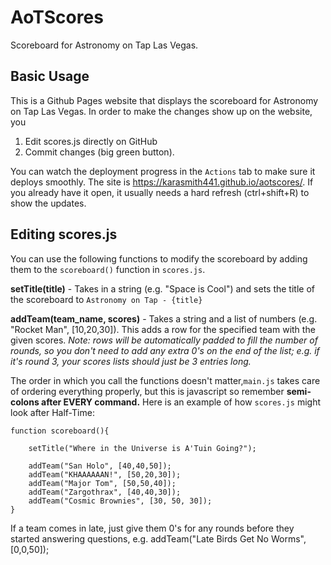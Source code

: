 # AoTScores
Scoreboard for Astronomy on Tap Las Vegas.

## Basic Usage

This is a Github Pages website that displays the scoreboard for Astronomy on Tap Las Vegas. In order to make the changes show up on the website, you 

1. Edit scores.js directly on GitHub
2. Commit changes (big green button).
 
You can watch the deployment progress in the `Actions` tab to make sure it deploys smoothly. The site is https://karasmith441.github.io/aotscores/. If you already have it open, it usually needs a hard refresh (ctrl+shift+R) to show the updates.

## Editing scores.js

You can use the following functions to modify the scoreboard by adding them to the `scoreboard()` function in `scores.js`.

**setTitle(title)** - Takes in a string (e.g. "Space is Cool") and sets the title of the scoreboard to `Astronomy on Tap - {title}`

**addTeam(team_name, scores)** - Takes a string and a list of numbers (e.g. "Rocket Man", [10,20,30]). This adds a row for the specified team with the given scores. *Note: rows will be automatically padded to fill the number of rounds, so you don't need to add any extra 0's on the end of the list; e.g. if it's round 3, your scores lists should just be 3 entries long.*

The order in which you call the functions doesn't matter,`main.js` takes care of ordering everything properly, but this is javascript so remember **semi-colons after EVERY command.** Here is an example of how `scores.js` might look after Half-Time:

```
function scoreboard(){
	
	setTitle("Where in the Universe is A'Tuin Going?");

	addTeam("San Holo", [40,40,50]);
	addTeam("KHAAAAAAN!", [50,20,30]);
	addTeam("Major Tom", [50,50,40]);
	addTeam("Zargothrax", [40,40,30]);
	addTeam("Cosmic Brownies", [30, 50, 30]);
}
```

If a team comes in late, just give them 0's for any rounds before they started answering questions, e.g. addTeam("Late Birds Get No Worms", [0,0,50]);
